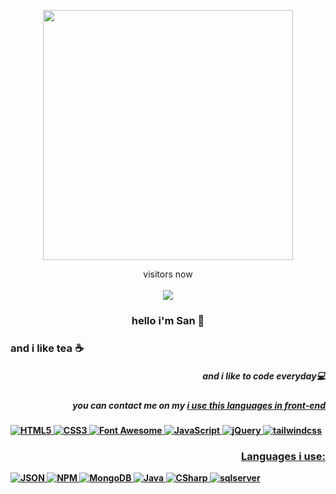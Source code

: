 <p align="center"> 
  <img src="https://cdn.dribbble.com/users/1059583/screenshots/4171367/coding-freak.gif" width="400" />
</p>

<p align="center"> 
 visitors now<br><br>
  <img src="https://profile-counter.glitch.me/sanranj87/count.svg" />
</p>

<h3 align="center">hello i'm San 👋</h1>
<h3 align="center>Full Stack Developer  😜</h3>

<h5 align="right"><b>and i like tea ☕</b></h3>
<h5 align="right"><b>and i like to code everyday💻</b></h3>
<h5 align="right"><b>you can contact me on my <a href="https://discord.gg/fPa7Ewb3>>Discord Server</a> Or <strong> San 🎶#3543</strong></b></h3>



<h3 align="right"><b>i use this languages in front-end</b></h3>

![HTML5](https://img.shields.io/badge/-HTML5-000000?style=flat&logo=html5&logoColor=ffffff&labelColor=E34F26)
![CSS3](https://img.shields.io/badge/-CSS3-000000?style=flat&logo=css3&logoColor=ffffff&labelColor=1572B6) 
![Font Awesome](https://img.shields.io/badge/-font%20awesome-000000?style=flat&logo=font-awesome&logoColor=339AF0&labelColor=ffffff)
![JavaScript](https://img.shields.io/badge/-JavaScript-000000?style=flat&logo=javascript)
![jQuery](https://img.shields.io/badge/-jQuery-000000?style=flat&logo=jQuery&logoColor=0769AD&labelColor=ffffff)
![tailwindcss](https://img.shields.io/badge/-tailwindcss-000000?style=flat&logo=tailwindcss&logoColor=ffffff&labelColor=563D7C)

<h3 align="right"><b>Languages i use:</b></h3>

![JSON](https://img.shields.io/badge/-JSON-000000?style=flat&logo=JSON&logoColor=000000&labelColor=ffffff)
![NPM](https://img.shields.io/badge/-npm-000000?style=flat&logo=npm&labelColor=ffffff)
![MongoDB](https://img.shields.io/badge/-mongodb-000000?style=flat&logo=mongodb&labelColor=ffffff)
![Java](https://img.shields.io/badge/-Java-000000?style=flat&logo=Java&logoColor=ffffff&labelColor=118CC8)
![CSharp](https://img.shields.io/badge/-CSharp-000000?style=flat&logo=CSharp&logoColor=ffffff&labelColor=9C75D5)
![sqlserver](https://img.shields.io/badge/-sqlserver-000000?style=flat&logo=sqlserver&logoColor=ffffff&labelColor=000)
